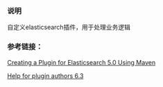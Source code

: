 ### 说明
自定义elasticsearch插件，用于处理业务逻辑


### 参考链接：
[Creating a Plugin for Elasticsearch 5.0 Using Maven](http://david.pilato.fr/blog/2016/10/16/creating-a-plugin-for-elasticsearch-5-dot-0-using-maven-updated-for-ga/)


[Help for plugin authors 6.3](https://www.elastic.co/guide/en/elasticsearch/plugins/6.3/plugin-authors.html)